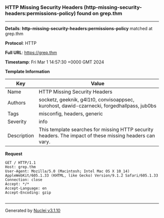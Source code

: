 ### HTTP Missing Security Headers (http-missing-security-headers:permissions-policy) found on grep.thm

----
**Details**: **http-missing-security-headers:permissions-policy** matched at grep.thm

**Protocol**: HTTP

**Full URL**: https://grep.thm

**Timestamp**: Fri Mar 1 14:57:30 +0000 GMT 2024

**Template Information**

| Key | Value |
| --- | --- |
| Name | HTTP Missing Security Headers |
| Authors | socketz, geeknik, g4l1t0, convisoappsec, kurohost, dawid-czarnecki, forgedhallpass, jub0bs |
| Tags | misconfig, headers, generic |
| Severity | info |
| Description | This template searches for missing HTTP security headers. The impact of these missing headers can vary.<br> |

**Request**
```http
GET / HTTP/1.1
Host: grep.thm
User-Agent: Mozilla/5.0 (Macintosh; Intel Mac OS X 10_14) AppleWebKit/605.1.33 (KHTML, like Gecko) Version/9.1.2 Safari/605.1.33
Connection: close
Accept: */*
Accept-Language: en
Accept-Encoding: gzip


```


----

Generated by [Nuclei v3.1.10](https://github.com/projectdiscovery/nuclei)